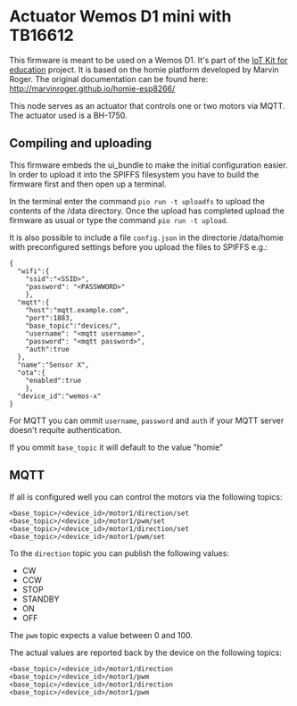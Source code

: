 # Actuator Wemos D1 mini with TB16612

This firmware is meant to be used on a Wemos D1. It's part of the [IoT Kit for education](https://www.iot-kit.nl) project.
It is based on the homie platform developed by Marvin Roger.
The original documentation can be found here: http://marvinroger.github.io/homie-esp8266/

This node serves as an actuator that controls one or two motors via MQTT. The actuator used is a BH-1750.

<!--## Connecting the hardware
Connect the hardware as follows:


| BH-1750 |  Wemos D1 mini |
| --- | ---|
| VCC |+3.3V |
| GND | GND |
| SCL | D1 |
| SDA | D2 |-->

## Compiling and uploading
This firmware embeds the ui_bundle to make the initial configuration easier.
In order to upload it into the SPIFFS filesystem you have to build the firmware first and then open up a terminal.

In the terminal enter the command `pio run -t uploadfs` to upload the contents of the /data directory.
Once the upload has completed upload the firmware as usual or type the command `pio run -t upload`.

It is also possible to include a file `config.json` in the directorie /data/homie with preconfigured settings before you upload the files to SPIFFS e.g.:
```
{
  "wifi":{
    "ssid":"<SSID>",
    "password": "<PASSWWORD>"
    },
  "mqtt":{
    "host":"mqtt.example.com",
    "port":1883,
    "base_topic":"devices/",
    "username": "<mqtt username>",
    "password": "<mqtt password>",
    "auth":true
  },
  "name":"Sensor X",
  "ota":{
    "enabled":true
    },
  "device_id":"wemos-x"
}
```
For MQTT you can ommit `username`, `password` and `auth` if your MQTT server doesn't requite authentication.

If you ommit `base_topic` it will default to the value "homie"

## MQTT
If all is configured well you can control the motors via the following topics:

```
<base_topic>/<device_id>/motor1/direction/set
<base_topic>/<device_id>/motor1/pwm/set
<base_topic>/<device_id>/motor1/direction/set
<base_topic>/<device_id>/motor1/pwm/set
```

To the `direction` topic you can publish the following values:

* CW
* CCW
* STOP
* STANDBY
* ON
* OFF

The `pwm` topic expects a value between 0 and 100.

The actual values are reported back by the device on the following topics:

```
<base_topic>/<device_id>/motor1/direction
<base_topic>/<device_id>/motor1/pwm
<base_topic>/<device_id>/motor1/direction
<base_topic>/<device_id>/motor1/pwm
```

